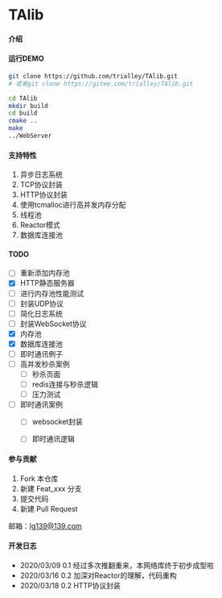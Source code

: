 # TAlib

#### 介绍


#### 运行DEMO

```bash
git clone https://github.com/trialley/TAlib.git
# 或者git clone https://gitee.com/trialley/TAlib.git

cd TAlib
mkdir build
cd build
cmake ..
make
../WebServer
```

#### 支持特性

1. 异步日志系统
2. TCP协议封装
3. HTTP协议封装
4. 使用tcmalloc进行高并发内存分配
5. 线程池
6. Reactor模式
7. 数据库连接池


#### TODO
- [ ] 重新添加内存池
- [x] HTTP静态服务器
- [ ] 进行内存池性能测试
- [ ] 封装UDP协议
- [ ] 简化日志系统
- [ ] 封装WebSocket协议
- [x] 内存池
- [x] 数据库连接池
- [ ] 即时通讯例子
- [ ] 高并发秒杀案例
	- [ ] 秒杀页面
	- [ ] redis连接与秒杀逻辑
	- [ ] 压力测试
- [ ] 即时通讯案例
	- [ ] websocket封装
	- [ ] 即时通讯逻辑


#### 参与贡献
1.  Fork 本仓库
2.  新建 Feat_xxx 分支
3.  提交代码
4.  新建 Pull Request

邮箱：lg139@139.com


#### 开发日志

- 2020/03/09 0.1 经过多次推翻重来，本网络库终于初步成型啦
- 2020/03/16 0.2 加深对Reactor的理解，代码重构
- 2020/03/18 0.2 HTTP协议封装
